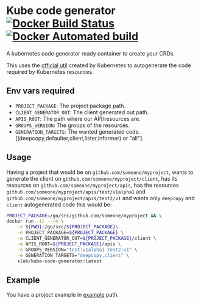 Kube code generator [![Docker Build Status](https://img.shields.io/docker/build/slok/kube-code-generator.svg)](https://hub.docker.com/r/slok/kube-code-generator) [![Docker Automated build](https://img.shields.io/docker/automated/slok/kube-code-generator.svg)](https://hub.docker.com/r/slok/kube-code-generator)
===================

A kubernetes code generator ready container to create your CRDs.

This uses the [official util](https://github.com/kubernetes/code-generator) created by Kubernetes to autogenerate the code required by Kubernetes resources.

## Env vars required

* `PROJECT_PACKAGE`: The project package path.
* `CLIENT_GENERATOR_OUT`: The client generated out path.
* `APIS_ROOT`: The path where our API/resources are.
* `GROUPS_VERSION`: The groups of the resources.
* `GENERATION_TARGETS`: The wanted generated code. [(deepcopy,defaulter,client,lister,informer) or "all"].

## Usage

Having a project that would be on `github.com/someone/myproject`, wants to generate the client on `github.com/someone/myproject/client`, has its resources on `github.com/someone/myproject/apis`, has the resources `github.com/someone/myproject/apis/test/v1alpha1` and `github.com/someone/myproject/apis/test2/v1` and wants only `deepcopy` and `client` autogenerated code this would be:


```bash
PROJECT_PACKAGE=/go/src/github.com/someone/myproject && \
docker run -it --rm \
	-v ${PWD}:/go/src/${PROJECT_PACKAGE}\
	-e PROJECT_PACKAGE=${PROJECT_PACKAGE} \
	-e CLIENT_GENERATOR_OUT=${PROJECT_PACKAGE}/client \
	-e APIS_ROOT=${PROJECT_PACKAGE}/apis \
	-e GROUPS_VERSION="test:v1alpha1 test2:v1" \
	-e GENERATION_TARGETS="deepcopy,client" \
    slok/kube-code-generator:latest
```

## Example

You have a project example in [example](example/) path.